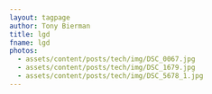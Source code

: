 ```yaml
---
layout: tagpage
author: Tony Bierman
title: lgd
fname: lgd
photos:
  - assets/content/posts/tech/img/DSC_0067.jpg
  - assets/content/posts/tech/img/DSC_1679.jpg
  - assets/content/posts/tech/img/DSC_5678_1.jpg
---
```


